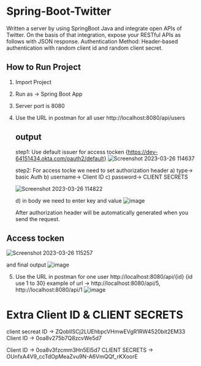 # Spring-Boot-Twitter
 Written a server by using SpringBoot Java and integrate open APIs of Twitter. On the basis of that integration, expose your RESTful APIs as follows with JSON response. Authentication Method: Header-based authentication with random client id and random client secret.

## How to Run Project
1. Import Project
2. Run as -> Spring Boot App
3. Server port is 8080
4. Use the URL in postman for all user  http://localhost:8080/api/users
   ## output
   step1: Use default issuer for access tocken {https://dev-64151434.okta.com/oauth2/default}
   ![Screenshot 2023-03-26 114637](https://user-images.githubusercontent.com/73180409/227787292-1197a508-fd9d-4b53-8007-30a1ac869c83.png)
   
   step2: For access tocke we need to set authorization header 
   a) type-> basic Auth
   b) username-> Client ID
   c) password-> CLIENT SECRETS
   
   ![Screenshot 2023-03-26 114822](https://user-images.githubusercontent.com/73180409/227787381-5ceaddff-2898-412c-8f5d-c8bba4d986c9.png)
   
   d) in body we need to enter key and value 
   ![image](https://user-images.githubusercontent.com/73180409/227787519-a2e4557a-c6e5-4566-bab5-d7d1bf767092.png)
   
   After authorization header will be automatically generated when you send the request.
  ## Access tocken
  ![Screenshot 2023-03-26 115257](https://user-images.githubusercontent.com/73180409/227787690-243802b3-432b-41cc-9995-17437a3fcc87.png)
  
  and final output
  ![image](https://user-images.githubusercontent.com/73180409/227787760-314c98b9-ae42-4b03-87f1-820657076e7e.png)

  

5. Use the URL in postman for one user  http://localhost:8080/api/{id}  {id use 1 to 30}
example of url -> http://localhost:8080/api/5, http://localhost:8080/api/1
![image](https://user-images.githubusercontent.com/73180409/227787838-d8190cf1-8a8d-4f50-959c-cca5ef852404.png)


# Extra Client ID & CLIENT SECRETS

client secreat ID -> ZQoblISCj2LUEhbpcVHmwEVgR1RW4520bit2EM33
Client ID -> 0oa8v275b7Q8zcvWe5d7


Client ID -> 0oa8v3fzcmm3Hn5El5d7
CLIENT SECRETS -> OUnfxA4V9_ccTdOpMeaZvu9N-A6VmQQf_rKXoorE


